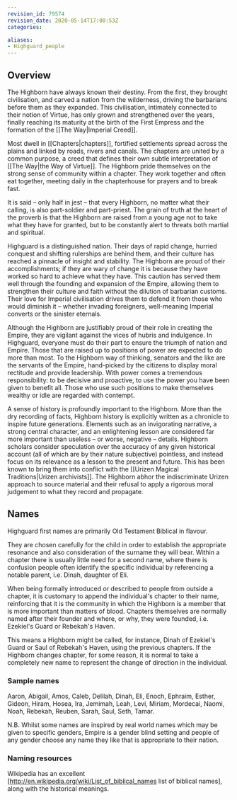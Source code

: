 ```yaml
---
revision_id: 79574
revision_date: 2020-05-14T17:00:53Z
categories:

aliases:
- Highguard_people
---
```



## Overview
The Highborn have always known their destiny. From the first, they brought civilisation, and carved a nation from the wilderness, driving the barbarians before them as they expanded. This civilisation, intimately connected to their notion of Virtue, has only grown and strengthened over the years, finally reaching its maturity at the birth of the First Empress and the formation of the [[The Way|Imperial Creed]].

Most dwell in [[Chapters|chapters]], fortified settlements spread across the plains and linked by roads, rivers and canals. The chapters are united by a common purpose, a creed that defines their own subtle interpretation of [[The Way|the Way of Virtue]]. The Highborn pride themselves on the strong sense of community within a chapter. They work together and often eat together, meeting daily in the chapterhouse for prayers and to break fast. 

It is said – only half in jest – that every Highborn, no matter what their calling, is also part-soldier and part-priest. The grain of truth at the heart of the proverb is that the Highborn are raised from a young age not to take what they have for granted, but to be constantly alert to threats both martial and spiritual.

Highguard is a distinguished nation. Their days of rapid change, hurried conquest and shifting rulerships are behind them, and their culture has reached a pinnacle of insight and stability. The Highborn are proud of their accomplishments; if they are wary of change it is because they have worked so hard to achieve what they have. This caution has served them well through the founding and expansion of the Empire, allowing them to strengthen their culture and faith without the dilution of barbarian customs. Their love for Imperial civilisation drives them to defend it from those who would diminish it – whether invading foreigners, well-meaning Imperial converts or the sinister eternals.

Although the Highborn are justifiably proud of their role in creating the Empire, they are vigilant against the vices of hubris and indulgence. In Highguard, everyone must do their part to ensure the triumph of nation and Empire. Those that are raised up to positions of power are expected to do more than most. To the Highborn way of thinking, senators and the like are the servants of the Empire, hand-picked by the citizens to display moral rectitude and provide leadership. With power comes a tremendous responsibility: to be decisive and proactive, to use the power you have been given to benefit all. Those who use such positions to make themselves wealthy or idle are regarded with contempt.

A sense of history is profoundly important to the Highborn. More than the dry recording of facts, Highborn history is explicitly written as a chronicle to inspire future generations. Elements such as an invigorating narrative, a strong central character, and an enlightening lesson are considered far more important than useless – or worse, negative – details. Highborn scholars consider speculation over the accuracy of any given historical account (all of which are by their nature subjective) pointless, and instead focus on its relevance as a lesson to the present and future. This has been known to bring them into conflict with the [[Urizen Magical Traditions|Urizen archivists]]. The Highborn abhor the indiscriminate Urizen approach to source material and their refusal to apply a rigorous moral judgement to what they record and propagate.

## Names

Highguard first names are primarily Old Testament Biblical in flavour. 

They are chosen carefully for the child in order to establish the appropriate resonance and also consideration of the surname they will bear. Within a chapter there is usually little need for a second name, where there is confusion people often identify the specific individual by referencing a notable parent, i.e. Dinah, daughter of Eli.

When being formally introduced or described to people from outside a chapter, it is customary to append the individual's chapter to their name, reinforcing that it is the community in which the Highborn is a member that is more important than matters of blood. Chapters themselves are normally named after their founder and where, or why, they were founded, i.e. Ezekiel's Guard or Rebekah's Haven.

This means a Highborn might be called, for instance, Dinah of Ezekiel's Guard or Saul of Rebekah's Haven, using the previous chapters. If the Highborn changes chapter, for some reason, it is normal to take a completely new name to represent the change of direction in the individual.

### Sample names
Aaron, Abigail, Amos, Caleb, Delilah, Dinah, Eli, Enoch, Ephraim, Esther, Gideon, Hiram, Hosea, Ira, Jemimah, Leah, Levi, Miriam, Mordecai, Naomi, Noah, Rebekah, Reuben, Sarah, Saul, Seth, Tamar.

N.B. Whilst some names are inspired by real world names which may be given to specific genders, Empire is a gender blind setting and people of any gender choose any name they like that is appropriate to their nation.

### Naming resources
Wikipedia has an excellent [http://en.wikipedia.org/wiki/List_of_biblical_names list of biblical names], along with the historical meanings.

